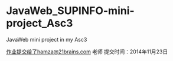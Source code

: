 # JavaWeb_SUPINFO-mini-project_Asc3
JavaWeb mini project in my Asc3

作业提交给了hamza@21brains.com 老师
提交时间：2014年11月23日
